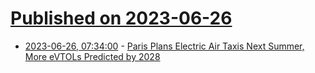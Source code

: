 # [Published on 2023-06-26](index.md)

* [2023-06-26, 07:34:00](https://tech.slashdot.org/story/23/06/26/0349242/paris-plans-electric-air-taxis-next-summer-more-evtols-predicted-by-2028?utm_source=rss1.0mainlinkanon&utm_medium=feed) - [Paris Plans Electric Air Taxis Next Summer, More eVTOLs Predicted by 2028](https://tech.slashdot.org/story/23/06/26/0349242/paris-plans-electric-air-taxis-next-summer-more-evtols-predicted-by-2028?utm_source=rss1.0mainlinkanon&utm_medium=feed)
